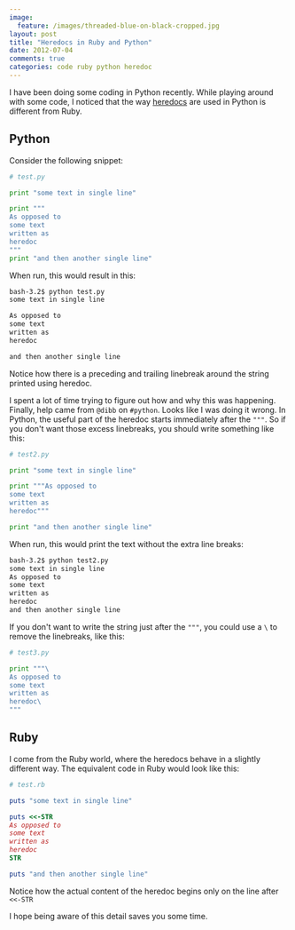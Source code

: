 ```yaml
---
image:
  feature: /images/threaded-blue-on-black-cropped.jpg
layout: post
title: "Heredocs in Ruby and Python"
date: 2012-07-04
comments: true
categories: code ruby python heredoc
---
```

I have been doing some coding in Python recently. While playing around with some code, I noticed that the way [heredocs](http://en.wikipedia.org/wiki/Here_document) are used in Python is different from Ruby.

## Python
Consider the following snippet:

```python
# test.py

print "some text in single line"

print """
As opposed to
some text
written as
heredoc
"""
print "and then another single line"
```

When run, this would result in this:
```bash
bash-3.2$ python test.py
some text in single line

As opposed to
some text
written as
heredoc

and then another single line
```
Notice how there is a preceding and trailing linebreak around the string printed using heredoc.

<!--more-->

I spent a lot of time trying to figure out how and why this was happening. Finally, help came from `@dibb` on `#python`. Looks like I was doing it wrong. In Python, the useful part of the heredoc starts immediately after the `"""`. So if you don't want those excess linebreaks, you should write something like this:
```python
# test2.py

print "some text in single line"

print """As opposed to
some text
written as
heredoc"""

print "and then another single line"
```
When run, this would print the text without the extra line breaks:
```bash
bash-3.2$ python test2.py
some text in single line
As opposed to
some text
written as
heredoc
and then another single line
```

If you don't want to write the string just after the `"""`, you could use a `\` to remove the linebreaks, like this:
```python
# test3.py

print """\
As opposed to
some text
written as
heredoc\
"""
```


## Ruby
I come from the Ruby world, where the heredocs behave in a slightly different way. The equivalent code in Ruby would look like this:
```ruby
# test.rb

puts "some text in single line"

puts <<-STR
As opposed to
some text
written as
heredoc
STR

puts "and then another single line"
```
Notice how the actual content of the heredoc begins only on the line after `<<-STR`

I hope being aware of this detail saves you some time.
